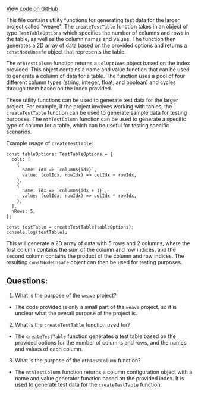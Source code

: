 [View code on GitHub](https://github.com/wandb/weave/weave-js/src/core/benchmark/generate.ts)

This file contains utility functions for generating test data for the larger project called "weave". The `createTestTable` function takes in an object of type `TestTableOptions` which specifies the number of columns and rows in the table, as well as the column names and values. The function then generates a 2D array of data based on the provided options and returns a `constNodeUnsafe` object that represents the table.

The `nthTestColumn` function returns a `ColOptions` object based on the index provided. This object contains a name and value function that can be used to generate a column of data for a table. The function uses a pool of four different column types (string, integer, float, and boolean) and cycles through them based on the index provided.

These utility functions can be used to generate test data for the larger project. For example, if the project involves working with tables, the `createTestTable` function can be used to generate sample data for testing purposes. The `nthTestColumn` function can be used to generate a specific type of column for a table, which can be useful for testing specific scenarios.

Example usage of `createTestTable`:

```
const tableOptions: TestTableOptions = {
  cols: [
    {
      name: idx => `column${idx}`,
      value: (colIdx, rowIdx) => colIdx + rowIdx,
    },
    {
      name: idx => `column${idx + 1}`,
      value: (colIdx, rowIdx) => colIdx * rowIdx,
    },
  ],
  nRows: 5,
};

const testTable = createTestTable(tableOptions);
console.log(testTable);
```

This will generate a 2D array of data with 5 rows and 2 columns, where the first column contains the sum of the column and row indices, and the second column contains the product of the column and row indices. The resulting `constNodeUnsafe` object can then be used for testing purposes.
## Questions: 
 1. What is the purpose of the `weave` project?
- The code provided is only a small part of the `weave` project, so it is unclear what the overall purpose of the project is.

2. What is the `createTestTable` function used for?
- The `createTestTable` function generates a test table based on the provided options for the number of columns and rows, and the names and values of each column.

3. What is the purpose of the `nthTestColumn` function?
- The `nthTestColumn` function returns a column configuration object with a name and value generator function based on the provided index. It is used to generate test data for the `createTestTable` function.